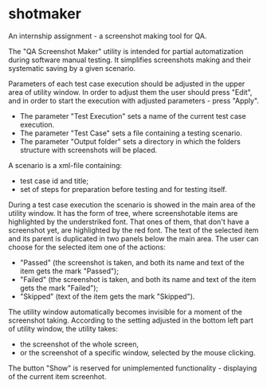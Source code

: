 # shotmaker
An internship assignment - a screenshot making tool for QA.

The "QA Screenshot Maker" utility is intended for partial automatization during software manual testing. It simplifies screenshots making and their systematic saving by a given scenario.

Parameters of each test case execution should be adjusted in the upper area of utility window. In order to adjust them the user should press "Edit", and in order to start the execution with adjusted parameters - press "Apply".
- The parameter "Test Execution" sets a name of the current test case execution.
- The parameter "Test Case" sets a file containing a testing scenario.
- The parameter "Output folder" sets a directory in which the folders structure with screenshots will be placed.

A scenario is a xml-file containing:
- test case id and title;
- set of steps for preparation before testing and for testing itself.

During a test case execution the scenario is showed in the main area of the utility window. It has the form of tree, where screenshotable items are highlighted by the understriked font. That ones of them, that don't have a screenshot yet, are highlighted by the red font. The text of the selected item and its parent is duplicated in two panels below the main area. The user can choose for the selected item one of the actions:
- "Passed" (the screenshot is taken, and both its name and text of the item gets the mark "Passed");
- "Failed" (the screenshot is taken, and both its name and text of the item gets the mark "Failed");
- "Skipped" (text of the item gets the mark "Skipped").

The utility window automatically becomes invisible for a moment of the screenshot taking. According to the setting adjusted in the bottom left part of utility window, the utility takes:
- the screenshot of the whole screen,
- or the screenshot of a specific window, selected by the mouse clicking.

The button "Show" is reserved for unimplemented functionality - displaying of the current item screenhot.
